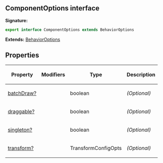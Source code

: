 
## ComponentOptions interface

**Signature:**

```typescript
export interface ComponentOptions extends BehaviorOptions 
```
**Extends:** [BehaviorOptions](/reference/behavioroptions.md)

## Properties

<table><thead><tr><th>

Property


</th><th>

Modifiers


</th><th>

Type


</th><th>

Description


</th></tr></thead>
<tbody><tr><td>

[batchDraw?](/reference/componentoptions/batchdraw.md)


</td><td>


</td><td>

boolean


</td><td>

_(Optional)_


</td></tr>
<tr><td>

[draggable?](/reference/componentoptions/draggable.md)


</td><td>


</td><td>

boolean


</td><td>

_(Optional)_


</td></tr>
<tr><td>

[singleton?](/reference/componentoptions/singleton.md)


</td><td>


</td><td>

boolean


</td><td>

_(Optional)_


</td></tr>
<tr><td>

[transform?](/reference/componentoptions/transform.md)


</td><td>


</td><td>

TransformConfigOpts


</td><td>

_(Optional)_


</td></tr>
</tbody></table>
